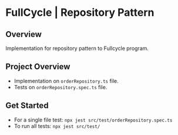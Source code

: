 # FullCycle | Repository Pattern
## Overview
Implementation for repository pattern to Fullcycle program.

## Project Overview
- Implementation on ```orderRepository.ts``` file.
- Tests on  ```orderRepository.spec.ts``` file. 

## Get Started
- For a single file test: ``` npx jest src/test/orderRepository.spec.ts ```
- To run all tests: ``` npx jest src/test/ ```
